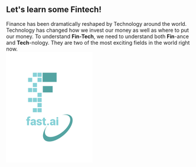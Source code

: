 ## Let's learn some Fintech!
Finance has been dramatically reshaped by Technology around the world. Technology has changed how we invest our money as well as where to put our money. 
To understand **Fin-Tech**, we need to understand both **Fin**-ance and **Tech**-nology. They are two of the most exciting fields in the world right now.  
![Fintech Amateur](images/logo.png)


